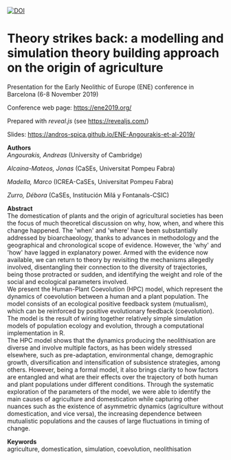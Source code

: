 [![DOI](https://zenodo.org/badge/219365770.svg)](https://zenodo.org/badge/latestdoi/219365770)

# Theory strikes back: a modelling and simulation theory building approach on the origin of agriculture
Presentation for the Early Neolithic of Europe (ENE) conference in Barcelona (6-8 November 2019)

Conference web page: https://ene2019.org/

Prepared with *reveal.js* (see https://revealjs.com/)

Slides: https://andros-spica.github.io/ENE-Angourakis-et-al-2019/

**Authors**  
*Angourakis, Andreas* (University of Cambridge)

*Alcaina-Mateos, Jonas* (CaSEs, Universitat Pompeu Fabra)

*Madella, Marco* (ICREA-CaSEs, Universitat Pompeu Fabra)

*Zurro, Débora* (CaSEs, Institución Milá y Fontanals-CSIC)

**Abstract**  
The domestication of plants and the origin of agricultural societies has been the focus of much theoretical discussion on why, how, when, and where this change happened. The 'when' and 'where' have been substantially addressed by bioarchaeology, thanks to advances in methodology and the geographical and chronological scope of evidence. However, the 'why' and 'how' have lagged in explanatory power. Armed with the evidence now available, we can return to theory by revisiting the mechanisms allegedly involved, disentangling their connection to the diversity of trajectories, being those protracted or sudden, and identifying the weight and role of the social and ecological parameters involved.  
We present the Human-Plant Coevolution (HPC) model, which represent the dynamics of coevolution between a human and a plant population. The model consists of an ecological positive feedback system (mutualism), which can be reinforced by positive evolutionary feedback (coevolution). The model is the result of wiring together relatively simple simulation models of population ecology and evolution, through a computational implementation in R.  
The HPC model shows that the dynamics producing the neolithisation are diverse and involve multiple factors, as has been widely stressed elsewhere, such as pre-adaptation, environmental change, demographic growth, diversification and intensification of subsistence strategies, among others. However, being a formal model, it also brings clarity to how factors are entangled and what are their effects over the trajectory of both human and plant populations under different conditions. Through the systematic exploration of the parameters of the model, we were able to identify the main causes of agriculture and domestication while capturing other nuances such as the existence of asymmetric dynamics (agriculture without domestication, and vice versa), the increasing dependence between mutualistic populations and the causes of large fluctuations in timing of change.

**Keywords**  
agriculture, domestication, simulation, coevolution, neolithisation
